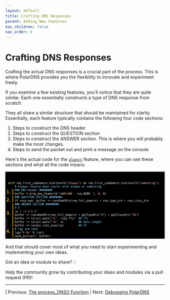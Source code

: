 ```yaml
---
layout: default
title: Crafting DNS Responses
parent: Adding New Features
has_children: false
nav_order: 6
---
```


# Crafting DNS Responses

Crafting the actual DNS responses is a crucial part of the process. This is where PolarDNS provides you the flexibility to innovate and experiment freely.

If you examine a few existing features, you'll notice that they are quite similar. Each one essentially constructs a type of DNS response from scratch.

They all share a similar structure that should be maintained for clarity. Essentially, each feature typically contains the following four code sections:

1. Steps to construct the DNS header
2. Steps to construct the QUESTION section
3. Steps to construct the ANSWER section. This is where you will probably make the most changes.
4. Steps to send the packet out and print a message on the console

Here's the actual code for the [`always`](../catalogue/html/always.html) feature, where you can see these sections and what all the code means:

<img width="1000" alt="PolarDNS always feature code explained" src="../assets/polardns-always-feature-code-explained.gif">

And that should cover most of what you need to start experimenting and implementing your own ideas.

Got an idea or module to share? <g-emoji>&#x1F4A1;</g-emoji>

Help the community grow by contributing your ideas and modules via a pull request (PR)!

---

| Previous: [The process_DNS() Function](process_dns-function) | Next: [Debugging PolarDNS](debugging-polardns)
